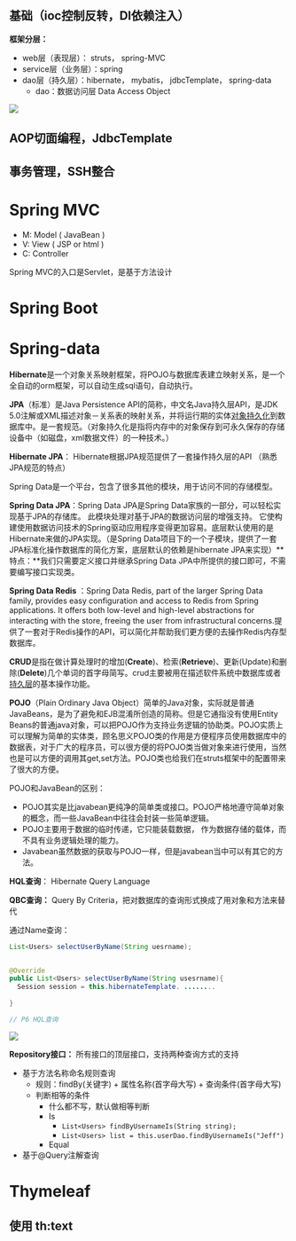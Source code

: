 ## 基础（ioc控制反转，DI依赖注入）

**框架分层：**

- web层（表现层）： struts， spring-MVC
- service层（业务层）：spring
- dao层（持久层）：hibernate， mybatis， jdbcTemplate， spring-data
  - dao：数据访问层 Data Access Object

![](https://i.imgur.com/OzwA4GD.jpg)















## AOP切面编程，JdbcTemplate

## 事务管理，SSH整合







# Spring MVC 

- M: Model ( JavaBean ) 
- V:  View ( JSP or html )
- C:  Controller

Spring MVC的入口是Servlet，是基于方法设计



# Spring Boot



# Spring-data

**Hibernate**是一个对象关系映射框架，将POJO与数据库表建立映射关系，是一个全自动的orm框架，可以自动生成sql语句，自动执行。

**JPA**（标准）是Java Persistence API的简称，中文名Java持久层API，是JDK 5.0注解或XML描述对象－关系表的映射关系，并将运行期的实体<u>对象持久化</u>到数据库中。是一套规范。（对象持久化是指将内存中的对象保存到可永久保存的存储设备中（如磁盘，xml数据文件）的一种技术。）

**Hibernate JPA**： Hibernate根据JPA规范提供了一套操作持久层的API （熟悉JPA规范的特点）

Spring Data是一个平台，包含了很多其他的模块，用于访问不同的存储模型。

**Spring Data JPA**：Spring Data JPA是Spring Data家族的一部分，可以轻松实现基于JPA的存储库。 此模块处理对基于JPA的数据访问层的增强支持。 它使构建使用数据访问技术的Spring驱动应用程序变得更加容易。底层默认使用的是Hibernate来做的JPA实现。（是Spring Data项目下的一个子模块，提供了一套JPA标准化操作数据库的简化方案，底层默认的依赖是hibernate JPA来实现）**特点：**我们只需要定义接口并继承Spring Data JPA中所提供的接口即可，不需要编写接口实现类。

**Spring Data Redis** ：Spring Data Redis, part of the larger Spring Data family, provides easy configuration and access to Redis from Spring applications. It offers both low-level and high-level abstractions for interacting with the store, freeing the user from infrastructural concerns.提供了一套对于Redis操作的API，可以简化并帮助我们更方便的去操作Redis内存型数据库。

**CRUD**是指在做计算处理时的增加(**Create**)、检索(**Retrieve**)、更新(Update)和删除(**Delete**)几个单词的首字母简写。crud主要被用在描述软件系统中数据库或者[持久层](https://baike.baidu.com/item/持久层/3584971)的基本操作功能。

**POJO**（Plain Ordinary Java Object）简单的Java对象，实际就是普通JavaBeans，是为了避免和EJB混淆所创造的简称。但是它通指没有使用Entity Beans的普通java对象，可以把POJO作为支持业务逻辑的协助类。POJO实质上可以理解为简单的实体类，顾名思义POJO类的作用是方便程序员使用数据库中的数据表，对于广大的程序员，可以很方便的将POJO类当做对象来进行使用，当然也是可以方便的调用其get,set方法。POJO类也给我们在struts框架中的配置带来了很大的方便。

POJO和JavaBean的区别：

- POJO其实是比javabean更纯净的简单类或接口。POJO严格地遵守简单对象的概念，而一些JavaBean中往往会封装一些简单逻辑。
- POJO主要用于数据的临时传递，它只能装载数据， 作为数据存储的载体，而不具有业务逻辑处理的能力。
- Javabean虽然数据的获取与POJO一样，但是javabean当中可以有其它的方法。

**HQL查询**： Hibernate Query Language

**QBC查询：** Query By Criteria，把对数据库的查询形式换成了用对象和方法来替代

通过Name查询：

```java
List<Users> selectUserByName(String uesrname);


@Override
public List<Users> selectUserByName(String usesrname){
  Session session = this.hibernateTemplate. ........
  
}

// P6 HQL查询
```

![](https://i.imgur.com/ge1y8GD.jpg)



**Repository接口：** 所有接口的顶层接口，支持两种查询方式的支持

- 基于方法名称命名规则查询
  - 规则：findBy(关键字) + 属性名称(首字母大写) + 查询条件(首字母大写)
  - 判断相等的条件
    - 什么都不写，默认做相等判断
    - Is
      - `List<Users> findByUsernameIs(String string);`
      - `List<Users> list = this.userDao.findByUsernameIs("Jeff")`
    - Equal
- 基于@Query注解查询



# Thymeleaf

## 使用 th:text

### 



















